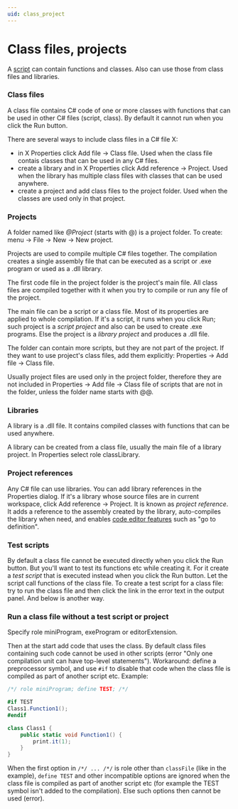 ```yaml
---
uid: class_project
---
```


# Class files, projects
A [script](xref:script) can contain functions and classes. Also can use those from class files and libraries.

### Class files
A class file contains C# code of one or more classes with functions that can be used in other C# files (script, class). By default it cannot run when you click the Run button.

There are several ways to include class files in a C# file X:
- in X Properties click Add file -> Class file. Used when the class file contais classes that can be used in any C# files.
- create a library and in X Properties click Add reference -> Project. Used when the library has multiple class files with classes that can be used anywhere.
- create a project and add class files to the project folder. Used when the classes are used only in that project.

### Projects
A folder named like <i>@Project</i> (starts with @) is a project folder. To create: menu -> File -> New -> New project.

Projects are used to compile multiple C# files together. The compilation creates a single assembly file that can be executed as a script or .exe program or used as a .dll library.

The first code file in the project folder is the project's main file. All class files are compiled together with it when you try to compile or run any file of the project.

The main file can be a script or a class file. Most of its properties are applied to whole compilation. If it's a script, it runs when you click Run; such project is a *script project* and also can be used to create .exe programs. Else the project is a *library project* and produces a .dll file.

The folder can contain more scripts, but they are not part of the project. If they want to use project's class files, add them explicitly: Properties -> Add file -> Class file.

Usually project files are used only in the project folder, therefore they are not included in Properties -> Add file -> Class file of scripts that are not in the folder, unless the folder name starts with @@.

### Libraries
A library is a .dll file. It contains compiled classes with functions that can be used anywhere.

A library can be created from a class file, usually the main file of a library project. In Properties select role classLibrary.

### Project references
Any C# file can use libraries. You can add library references in the Properties dialog. If it's a library whose source files are in current workspace, click Add reference -> Project. It is known as *project reference*. It adds a reference to the assembly created by the library, auto-compiles the library when need, and enables [code editor features](xref:code_editor) such as "go to definition".

### Test scripts
By default a class file cannot be executed directly when you click the Run button. But you'll want to test its functions etc while creating it. For it create a *test script* that is executed instead when you click the Run button. Let the script call functions of the class file. To create a test script for a class file: try to run the class file and then click the link in the error text in the output panel. And below is another way.

### Run a class file without a test script or project
Specify role miniProgram, exeProgram or editorExtension.

Then at the start add code that uses the class. By default class files containing such code cannot be used in other scripts (error "Only one compilation unit can have top-level statements"). Workaround: define a preprocessor symbol, and use `#if` to disable that code when the class file is compiled as part of another script etc. Example:

```csharp
/*/ role miniProgram; define TEST; /*/

#if TEST
Class1.Function1();
#endif

class Class1 {
	public static void Function1() {
		print.it(1);
	}
}
```

When the first option in `/*/ ... /*/` is role other than `classFile` (like in the example), `define TEST` and other incompatible options are ignored when the class file is compiled as part of another script etc (for example the TEST symbol isn't added to the compilation). Else such options then cannot be used (error).
